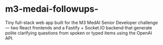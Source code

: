 # m3-medai-followups-
Tiny full-stack web app built for the M3 MedAI Senior Developer challenge — two React frontends and a Fastify + Socket.IO backend that generate polite clarifying questions from spoken or typed items using the OpenAI API.
